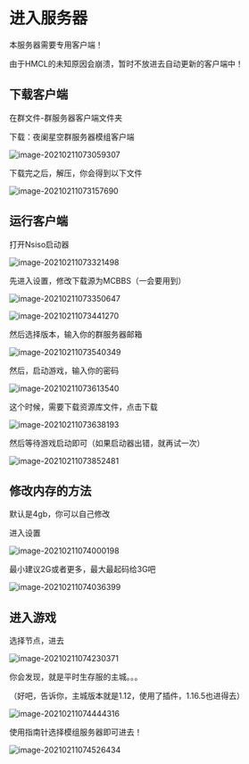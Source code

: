 # 进入服务器

本服务器需要专用客户端！

由于HMCL的未知原因会崩溃，暂时不放进去自动更新的客户端中！

## 下载客户端

在群文件-群服务器客户端文件夹

下载：夜阑星空群服务器模组客户端

![image-20210211073059307](1.assets/image-20210211073059307.png)

下载完之后，解压，你会得到以下文件

![image-20210211073157690](1.assets/image-20210211073157690.png)

## 运行客户端

打开Nsiso启动器

![image-20210211073321498](1.assets/image-20210211073321498.png)

先进入设置，修改下载源为MCBBS（一会要用到）

![image-20210211073350647](1.assets/image-20210211073350647.png)

![image-20210211073441270](1.assets/image-20210211073441270.png)

然后选择版本，输入你的群服务器邮箱

![image-20210211073540349](1.assets/image-20210211073540349.png)

然后，启动游戏，输入你的密码

![image-20210211073613540](1.assets/image-20210211073613540.png)

这个时候，需要下载资源库文件，点击下载

![image-20210211073638193](1.assets/image-20210211073638193.png)

然后等待游戏启动即可（如果启动器出错，就再试一次）

![image-20210211073852481](1.assets/image-20210211073852481.png)

## 修改内存的方法

默认是4gb，你可以自己修改

进入设置

![image-20210211074000198](1.assets/image-20210211074000198.png)

最小建议2G或者更多，最大最起码给3G吧

![image-20210211074036399](1.assets/image-20210211074036399.png)

## 进入游戏

选择节点，进去

![image-20210211074230371](1.assets/image-20210211074230371.png)

你会发现，就是平时生存服的主城。。。

（好吧，告诉你，主城版本就是1.12，使用了插件，1.16.5也进得去）

![image-20210211074444316](1.assets/image-20210211074444316.png)

使用指南针选择模组服务器即可进去！

![image-20210211074526434](1.assets/image-20210211074526434.png)